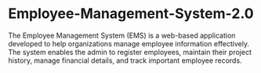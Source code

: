# Employee-Management-System-2.0
The Employee Management System (EMS) is a web-based application developed to help organizations manage employee information effectively. The system enables the admin to register employees, maintain their project history, manage financial details, and track important employee records. 
